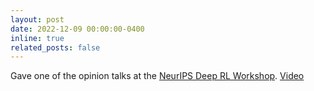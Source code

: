 ```yaml
---
layout: post
date: 2022-12-09 00:00:00-0400
inline: true
related_posts: false
---
```


Gave one of the opinion talks at the [NeurIPS Deep RL Workshop](https://sites.google.com/view/deep-rl-workshop-neurips-2022). [Video](https://slideslive.com/38994681/scientific-experiments-in-reinforcement-learning)
